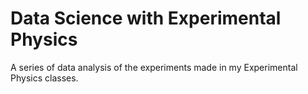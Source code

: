 # Data Science with Experimental Physics
A series of data analysis of the experiments made in my Experimental Physics classes.
